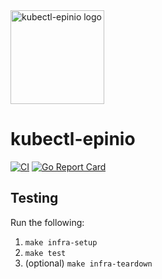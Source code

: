 <img src="assets/kubectl-epinio.png" height="150" alt="kubectl-epinio logo"/>


# kubectl-epinio

[![CI](https://github.com/enrichman/kubectl-epinio/actions/workflows/main.yml/badge.svg)](https://github.com/enrichman/kubectl-epinio/actions/workflows/main.yml)
[![Go Report Card](https://goreportcard.com/badge/github.com/enrichman/kubectl-epinio)](https://goreportcard.com/report/github.com/enrichman/kubectl-epinio)

## Testing

Run the following:
1. `make infra-setup`
2. `make test`
3. (optional) `make infra-teardown`

